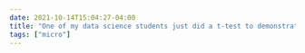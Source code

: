 ```yaml
---
date: 2021-10-14T15:04:27-04:00
title: "One of my data science students just did a t-test to demonstrate that evil-aligned monsters in D&D 5e tend to have lower Armor Class than good-aligned monsters. This course demands a lot of effort, but moments like this make it worth it."
tags: ["micro"]
---
```

